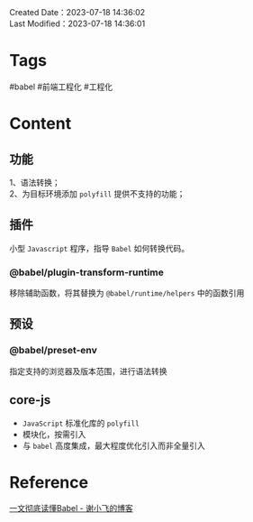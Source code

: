 Created Date：2023-07-18 14:36:02  
Last Modified：2023-07-18 14:36:01

# Tags

#babel #前端工程化 #工程化

# Content

## 功能

1、语法转换；  
2、为目标环境添加 `polyfill` 提供不支持的功能；

## 插件

小型 `Javascript` 程序，指导 `Babel` 如何转换代码。

### @babel/plugin-transform-runtime

移除辅助函数，将其替换为 `@babel/runtime/helpers` 中的函数引用

## 预设

### @babel/preset-env

指定支持的浏览器及版本范围，进行语法转换

## core-js

- `JavaScript` 标准化库的 `polyfill`
- 模块化，按需引入
- 与 `babel` 高度集成，最大程度优化引入而非全量引入

# Reference

[一文彻底读懂Babel - 谢小飞的博客](https://xieyufei.com/2020/11/18/Babel-Practice.html)
